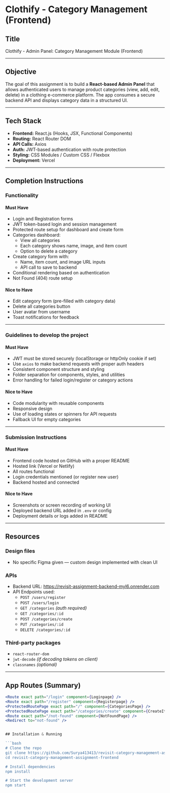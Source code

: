 # Clothify - Category Management (Frontend)

##  Title

Clothify - Admin Panel: Category Management Module (Frontend)

---

##  Objective

The goal of this assignment is to build a **React-based Admin Panel** that allows authenticated users to manage product categories (view, add, edit, delete) in a clothing e-commerce platform. The app consumes a secure backend API and displays category data in a structured UI.

---

##  Tech Stack

- **Frontend:** React.js (Hooks, JSX, Functional Components)
- **Routing:** React Router DOM
- **API Calls:** Axios
- **Auth:** JWT-based authentication with route protection
- **Styling:** CSS Modules / Custom CSS / Flexbox
- **Deployment:** Vercel

---

## Completion Instructions

###  Functionality

####  Must Have

- Login and Registration forms
- JWT token-based login and session management
- Protected route setup for dashboard and create form
- Categories dashboard:
  - View all categories
  - Each category shows name, image, and item count
  - Option to delete a category
- Create category form with:
  - Name, item count, and image URL inputs
  - API call to save to backend
- Conditional rendering based on authentication
- Not Found (404) route setup

####  Nice to Have

- Edit category form (pre-filled with category data)
- Delete all categories button
- User avatar from username
- Toast notifications for feedback

---

###  Guidelines to develop the project

####  Must Have

- JWT must be stored securely (localStorage or httpOnly cookie if set)
- Use `axios` to make backend requests with proper auth headers
- Consistent component structure and styling
- Folder separation for components, styles, and utilities
- Error handling for failed login/register or category actions

####  Nice to Have

- Code modularity with reusable components
- Responsive design
- Use of loading states or spinners for API requests
- Fallback UI for empty categories

---

###  Submission Instructions

####  Must Have

- Frontend code hosted on GitHub with a proper README
- Hosted link (Vercel or Netlify)
- All routes functional
- Login credentials mentioned (or register new user)
- Backend hosted and connected

####  Nice to Have

- Screenshots or screen recording of working UI
- Deployed backend URL added in `.env` or config
- Deployment details or logs added in README

---

##  Resources

###  Design files

- No specific Figma given — custom design implemented with clean UI

###  APIs

- Backend URL: https://revisit-assignment-backend-myl6.onrender.com
- API Endpoints used:
  - `POST /users/register`
  - `POST /users/login`
  - `GET /categories` *(auth required)*
  - `GET /categories/:id`
  - `POST /categories/create`
  - `PUT /categories/:id`
  - `DELETE /categories/:id`

###  Third-party packages

- `react-router-dom`
- `jwt-decode` *(if decoding tokens on client)*
- `classnames` *(optional)*

---

##  App Routes (Summary)

```jsx
<Route exact path="/login" component={Loginpage} />
<Route exact path="/register" component={Registerpage} />
<ProtectedRoutePage exact path="/" component={CategoriesPage} />
<ProtectedRoutePage exact path="/categories/create" component={CreateItemsCategori} />
<Route exact path="/not-found" component={NotFoundPage} />
<Redirect to="not-found" />


## Installation & Running

```bash
# Clone the repo
git clone https://github.com/Surya413413/revisit-category-management-assignment-frontend.git
cd revisit-category-management-assignment-frontend

# Install dependencies
npm install

# Start the development server
npm start

